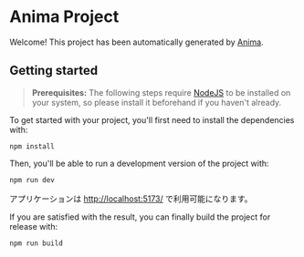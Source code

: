 # Anima Project

Welcome! This project has been automatically generated by [Anima](https://animaapp.com/).

## Getting started

> **Prerequisites:**
> The following steps require [NodeJS](https://nodejs.org/en/) to be installed on your system, so please
> install it beforehand if you haven't already.

To get started with your project, you'll first need to install the dependencies with:

```
npm install
```

Then, you'll be able to run a development version of the project with:

```bash
npm run dev
```

アプリケーションは [http://localhost:5173/](http://localhost:5173/) で利用可能になります。

If you are satisfied with the result, you can finally build the project for release with:

```
npm run build
```
